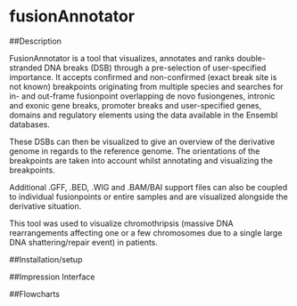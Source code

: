 fusionAnnotator
===============

##Description

FusionAnnotator is a tool that visualizes, annotates and ranks double-stranded DNA breaks (DSB) through a pre-selection of user-specified importance. It accepts confirmed and non-confirmed (exact break site is not known) breakpoints originating from multiple species and searches for in- and out-frame fusionpoint overlapping de novo fusiongenes, intronic and exonic gene breaks, promoter breaks and user-specified genes, domains and regulatory elements using the data available in the Ensembl databases. 

These DSBs can then be visualized to give an overview of the derivative genome in regards to the reference genome. The orientations of the breakpoints are taken into account whilst annotating and visualizing the breakpoints. 

Additional .GFF, .BED, .WIG and .BAM/BAI support files can also be coupled to individual fusionpoints or entire samples and are visualized alongside the derivative situation.

This tool was used to visualize chromothripsis (massive DNA rearrangements affecting one or a few chromosomes due to a single large DNA shattering/repair event) in patients.

##Installation/setup

##Impression Interface

##Flowcharts
